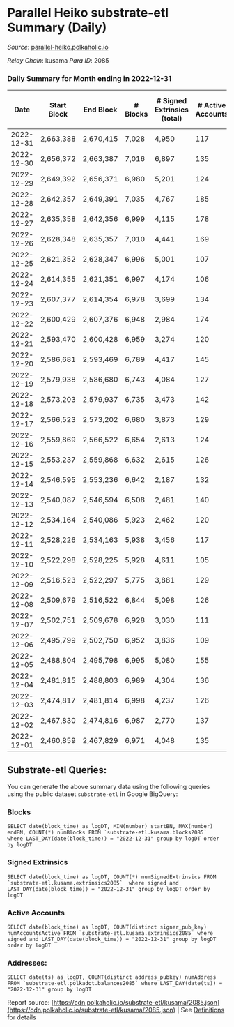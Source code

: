 # Parallel Heiko substrate-etl Summary (Daily)

_Source_: [parallel-heiko.polkaholic.io](https://parallel-heiko.polkaholic.io)

*Relay Chain*: kusama
*Para ID*: 2085



### Daily Summary for Month ending in 2022-12-31


| Date | Start Block | End Block | # Blocks | # Signed Extrinsics (total) | # Active Accounts | # Passive | # New | # Addresses with Balances | # Events | # Transfers | # XCM Transfers In | # XCM Transfers Out |
| ---- | ----------- | --------- | -------- | --------------------------- | ----------------- | --------- | ----- | ------------------------- | -------- | ----------- | ------------------ | ------------------- |
| 2022-12-31 | 2,663,388 | 2,670,415 | 7,028  | 4,950 | 117 |  |  | 24,126 | 42,653 | 875  | 83 ($37,366.91) | 79 ($39,105.63) |
| 2022-12-30 | 2,656,372 | 2,663,387 | 7,016  | 6,897 | 135 |  |  | 24,121 | 54,105 | 1,370  | 177 ($30,831.55) | 166 ($80,401.35) |
| 2022-12-29 | 2,649,392 | 2,656,371 | 6,980  | 5,201 | 124 |  |  | 24,113 | 43,616 | 796  | 55 ($48,244.64) | 76 ($44,630.25) |
| 2022-12-28 | 2,642,357 | 2,649,391 | 7,035  | 4,767 | 185 |  |  | 24,111 | 42,333 | 1,157  | 92 ($17,652.43) | 117 ($20,504.25) |
| 2022-12-27 | 2,635,358 | 2,642,356 | 6,999  | 4,115 | 178 |  |  | 24,107 | 37,737 | 678  | 37 ($54,433.11) | 85 ($783,634.06) |
| 2022-12-26 | 2,628,348 | 2,635,357 | 7,010  | 4,441 | 169 |  |  | 24,104 | 39,760 | 721  | 36 ($4,323.60) | 118 ($72,132.21) |
| 2022-12-25 | 2,621,352 | 2,628,347 | 6,996  | 5,001 | 107 |  |  |  | 42,235 | 695  | 62 ($8,955.66) | 140 ($39,447.72) |
| 2022-12-24 | 2,614,355 | 2,621,351 | 6,997  | 4,174 | 106 |  |  |  | 38,269 | 707  | 47 ($11,672.44) | 122 ($18,514.73) |
| 2022-12-23 | 2,607,377 | 2,614,354 | 6,978  | 3,699 | 134 |  |  |  | 36,393 | 802  | 70 ($7,760.60) | 136 ($34,012.69) |
| 2022-12-22 | 2,600,429 | 2,607,376 | 6,948  | 2,984 | 174 |  |  |  | 31,980 | 707  | 51 ($21,141.71) | 110 ($26,177.86) |
| 2022-12-21 | 2,593,470 | 2,600,428 | 6,959  | 3,274 | 120 |  |  |  | 33,756 | 802  | 63 ($9,865.24) | 134 ($11,644.90) |
| 2022-12-20 | 2,586,681 | 2,593,469 | 6,789  | 4,417 | 145 |  |  |  | 39,039 | 697  | 44 ($10,280.16) | 115 ($20,069.44) |
| 2022-12-19 | 2,579,938 | 2,586,680 | 6,743  | 4,084 | 127 |  |  |  | 37,796 | 869  | 58 ($71,897.54) | 128 ($80,763.13) |
| 2022-12-18 | 2,573,203 | 2,579,937 | 6,735  | 3,473 | 142 |  |  | 24,080 | 35,418 | 881  | 66 ($8,127.51) | 112 ($13,739.10) |
| 2022-12-17 | 2,566,523 | 2,573,202 | 6,680  | 3,873 | 129 |  |  | 24,074 | 37,277 | 1,030  | 72 ($15,479.85) | 118 ($50,258.84) |
| 2022-12-16 | 2,559,869 | 2,566,522 | 6,654  | 2,613 | 124 |  |  | 24,074 | 29,572 | 673  | 51 ($53,609.16) | 102 ($156,592.20) |
| 2022-12-15 | 2,553,237 | 2,559,868 | 6,632  | 2,615 | 126 |  |  | 24,070 | 29,982 | 886  | 54 ($10,315.45) | 96 ($26,107.58) |
| 2022-12-14 | 2,546,595 | 2,553,236 | 6,642  | 2,187 | 132 |  |  | 24,070 | 27,514 | 655  | 41 ($10,113.02) | 63 ($9,222.37) |
| 2022-12-13 | 2,540,087 | 2,546,594 | 6,508  | 2,481 | 140 |  |  |  | 29,325 | 776  | 79 ($284,829.82) | 53 ($108,840.52) |
| 2022-12-12 | 2,534,164 | 2,540,086 | 5,923  | 2,462 | 120 |  |  |  | 27,253 | 578  | 27 ($3,540.41) | 43 ($53,570.01) |
| 2022-12-11 | 2,528,226 | 2,534,163 | 5,938  | 3,456 | 117 |  |  |  | 32,385 | 645  | 32 ($4,927.34) | 49 ($171,403.47) |
| 2022-12-10 | 2,522,298 | 2,528,225 | 5,928  | 4,611 | 105 |  |  |  | 38,259 | 616  | 52 ($172,042.28) | 85 ($50,252.04) |
| 2022-12-09 | 2,516,523 | 2,522,297 | 5,775  | 3,881 | 129 |  |  |  | 35,340 | 945  | 57 ($31,996.71) | 61 ($117,473.19) |
| 2022-12-08 | 2,509,679 | 2,516,522 | 6,844  | 5,098 | 126 |  |  | 24,033 | 43,899 | 971  | 35 ($47,272.42) | 55 ($10,038.80) |
| 2022-12-07 | 2,502,751 | 2,509,678 | 6,928  | 3,030 | 111 |  |  | 23,881 | 32,955 | 899  | 37 ($15,879.58) | 54 ($20,248.19) |
| 2022-12-06 | 2,495,799 | 2,502,750 | 6,952  | 3,836 | 109 |  |  | 23,854 | 36,642 | 758  | 30 ($6,090.20) | 56 ($139,475.77) |
| 2022-12-05 | 2,488,804 | 2,495,798 | 6,995  | 5,080 | 155 |  |  | 23,831 | 44,509 | 1,113  | 63 ($18,675.37) | 78 ($9,630.94) |
| 2022-12-04 | 2,481,815 | 2,488,803 | 6,989  | 4,304 | 136 |  |  | 23,812 | 39,650 | 899  | 52 ($29,876.00) | 58 ($20,076.73) |
| 2022-12-03 | 2,474,817 | 2,481,814 | 6,998  | 4,237 | 126 |  |  | 23,781 | 38,874 | 701  | 33 ($12,240.86) | 50 ($6,585.78) |
| 2022-12-02 | 2,467,830 | 2,474,816 | 6,987  | 2,770 | 137 |  |  | 23,769 | 33,132 | 1,268  | 53 ($14,170.48) | 57 ($32,965.78) |
| 2022-12-01 | 2,460,859 | 2,467,829 | 6,971  | 4,048 | 135 |  |  | 23,761 | 38,781 | 926  | 47 ($6,567.16) | 53 ($37,096.10) |

## Substrate-etl Queries:
You can generate the above summary data using the following queries using the public dataset `substrate-etl` in Google BigQuery:


### Blocks
```
SELECT date(block_time) as logDT, MIN(number) startBN, MAX(number) endBN, COUNT(*) numBlocks FROM `substrate-etl.kusama.blocks2085`  where LAST_DAY(date(block_time)) = "2022-12-31" group by logDT order by logDT
```


### Signed Extrinsics
```
SELECT date(block_time) as logDT, COUNT(*) numSignedExtrinsics FROM `substrate-etl.kusama.extrinsics2085`  where signed and LAST_DAY(date(block_time)) = "2022-12-31" group by logDT order by logDT
```


### Active Accounts
```
SELECT date(block_time) as logDT, COUNT(distinct signer_pub_key) numAccountsActive FROM `substrate-etl.kusama.extrinsics2085` where signed and LAST_DAY(date(block_time)) = "2022-12-31" group by logDT order by logDT
```


### Addresses:
```
SELECT date(ts) as logDT, COUNT(distinct address_pubkey) numAddress FROM `substrate-etl.polkadot.balances2085` where LAST_DAY(date(ts)) = "2022-12-31" group by logDT
```



Report source: [https://cdn.polkaholic.io/substrate-etl/kusama/2085.json](https://cdn.polkaholic.io/substrate-etl/kusama/2085.json) | See [Definitions](/DEFINITIONS.md) for details

